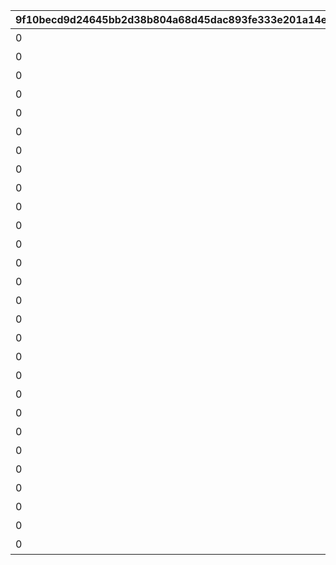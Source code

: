 |9f10becd9d24645bb2d38b804a68d45dac893fe333e201a14e321604ace208af|7f0959ef1ec0b9aaa7774f5674cdf53f1ce2ff9f61cd3ff78c194cedd8d69bef|92ed1929b87ad28acb5862f57ec7fd06a8ced96894c9cbb7cba4bd46cdcb539e|9a1b475d4e9cb231648bd048b33b2e1d25ec6ec326b57a03098eca2cbb653b82|61f40647d84636c68da63b0598e416022a2b8b63779b6ed410bc3ba8d558fc71|5c09f64b0ca6f5b1d2e42bed769b6a861fe3479fb7cfbc92c82b6508fa9aef0d|e703d3a2c9e717c7e8db4600b291e5d4f7b8c40087bc6cdb29829f88564b0136|f4f2cc07296b61bc660da97fbd166a829ee2c5b5cf48fc9f1fabc7ac730a4423|
| --- | --- | --- | --- | --- | --- | --- | --- |
|0|失われた記憶を求めて|7001|2030/04/24 14:59:59|7|2018/09/13 12:00:00|1|1|
|0|姉妹の絆と願いの塔|7002|2030/04/24 14:59:59|7|2018/10/13 12:00:00|1|2|
|0|スターたちの二重奏|7003|2030/04/24 14:59:59|7|2018/11/14 12:00:00|1|3|
|0|シスターズ・ブッキング|7004|2030/04/24 14:59:59|7|2019/01/14 12:00:00|1|4|
|0|あまのじゃくゴーストハウス|7005|2030/04/24 14:59:59|7|2019/03/14 12:00:00|1|5|
|0|二つの誇りは絆と共に|7006|2030/04/24 14:59:59|7|2019/05/13 12:00:00|1|6|
|0|冥風戦記外伝・吸血鬼伝承|7007|2030/04/24 14:59:59|7|2019/07/15 12:00:00|1|7|
|0|あまあま妹シューターズ！|7008|2030/04/24 14:59:59|7|2019/09/14 12:00:00|1|8|
|0|もふもふメルヘン珍道中|7009|2030/04/24 14:59:59|7|2019/11/14 12:00:00|1|9|
|0|ティーチャーズガイダンス|7010|2030/04/24 14:59:59|7|2020/01/14 12:00:00|1|10|
|0|忍剣珍道中|7011|2030/04/24 14:59:59|7|2020/03/12 12:00:00|1|11|
|0|すれちがいディスタンス|7012|2030/04/24 14:59:59|7|2020/05/14 12:00:00|1|12|
|0|ちぐはぐワーク&レスト|7013|2030/04/24 14:59:59|7|2020/07/14 12:00:00|1|13|
|0|レディの理想と大人の真実|7014|2030/04/24 14:59:59|7|2020/09/15 12:00:00|1|14|
|0|姉なる命題と博士の対偶|7015|2030/04/24 14:59:59|7|2020/11/18 12:00:00|1|15|
|0|追憶の歌姫と彷徨う幽霊|7016|2030/04/24 14:59:59|7|2021/01/18 12:00:00|1|16|
|0|美の探求者と女君の宴|7017|2030/04/24 14:59:59|7|2021/03/18 12:00:00|1|17|
|0|ドジ退散！　脱大凶大作戦|7018|2030/04/24 14:59:59|7|2021/05/17 12:00:00|1|18|
|0|軍人たちの合同任務|7019|2030/04/24 14:59:59|7|2021/07/16 12:00:00|1|19|
|0|笑いとたい焼きのから騒ぎ|7020|2030/04/24 14:59:59|7|2021/09/16 12:00:00|1|20|
|0|若き正義と大人の美学|7021|2030/04/24 14:59:59|7|2021/11/17 12:00:00|1|21|
|0|超能力×魔法＝超魔法少女|7022|2030/04/24 14:59:59|7|2022/01/17 12:00:00|1|22|
|0|チアアップ・ヒーローズ！|7023|2030/04/24 14:59:59|7|2022/03/17 12:00:00|1|23|
|0|変貌大妃と（元）悪徳商人|7024|2030/04/24 14:59:59|7|2022/06/17 12:00:00|1|24|
|0|激闘！　交わる竜獣の拳|7025|2030/04/24 14:59:59|7|2022/10/18 12:00:00|1|25|
|0|ロンリーガールズ交流会|7026|2030/04/24 14:59:59|7|2023/03/17 12:00:00|1|26|
|0|悪党たちの大珍道中|7027|2030/04/24 14:59:59|7|2023/09/19 12:00:00|1|27|
|0|ルナティック・ラビリンス|7028|2030/04/24 14:59:59|7|2024/04/17 12:00:00|1|28|